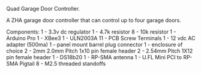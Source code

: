 Quad Garage Door Controller.

A ZHA garage door controller that can control up to four garage doors.

Components:
1 - 3.3v dc regulator
1 - 4.7k resistor
8 - 10k resistor
1 - Arduino Pro
1 - XBee3
1 - ULN2003A
11 - PCB Screw Terminals
1 - 12 vdc AC adapter (500ma)
1 - panel mount barrel plug connector
1 - enclosure of choice
2 - 2mm 2.0mm Pitch 1x10 pin female header
2 - 2.54mm Pitch 1X12 pin female header
1 - DS18b20
1 - RP-SMA antenna
1 - U.FL Mini PCI to RP-SMA Pigtail
8 - M2.5 threaded standoffs
